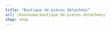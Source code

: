 ```yaml
---
title: "Boutique de pièces détachées"
url: /bounouma/boutique-de-pieces-detachees/
shop: shop
---
```

